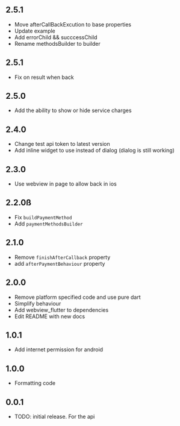 ## 2.5.1

* Move afterCallBackExcution to base properties
* Update example
* Add errorChild && succcessChild 
* Rename methodsBuilder to builder

## 2.5.1

* Fix on result when back

## 2.5.0

* Add the ability to show or hide service charges

## 2.4.0

* Change test api token to latest version
* Add inline widget to use instead of dialog (dialog is still working)

## 2.3.0

* Use webview in page to allow back in ios

## 2.2.0ß

* Fix `buildPaymentMethod`
* Add `paymentMethodsBuilder`

## 2.1.0

* Remove `finishAfterCallback` property
* add `afterPaymentBehaviour` property

## 2.0.0

* Remove platform specified code and use pure dart
* Simplify behaviour
* Add webview_flutter to dependencies
* Edit README with new docs

## 1.0.1

* Add internet permission for android

## 1.0.0

* Formatting code

## 0.0.1

* TODO: initial release. For the api
